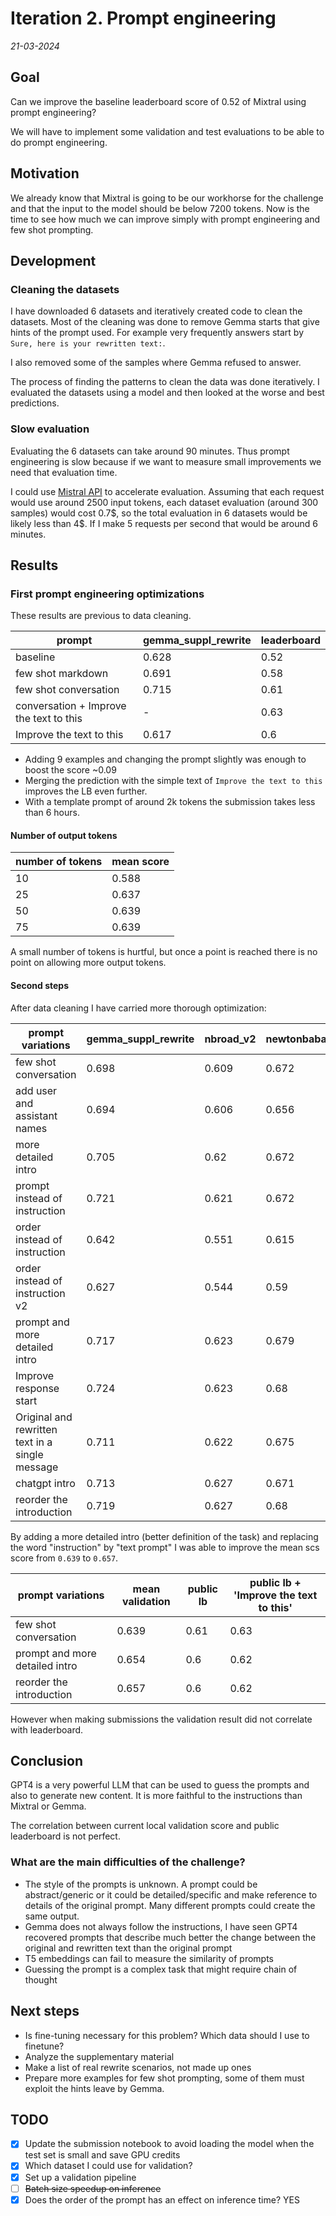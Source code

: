 # Iteration 2. Prompt engineering

_21-03-2024_

<!---
The work is done using short iterations. Each iteration needs to have a very
clear goal. This allows to gain greater knowledge of the problem on each iteration.
--->

## Goal

Can we improve the baseline leaderboard score of 0.52 of Mixtral using prompt engineering?

We will have to implement some validation and test evaluations to be able to do prompt engineering.

## Motivation

We already know that Mixtral is going to be our workhorse for the challenge and that the input to the model should be below 7200 tokens. Now is the time to see how much we can improve simply with prompt engineering and few shot prompting.

## Development

### Cleaning the datasets

I have downloaded 6 datasets and iteratively created code to clean the datasets. Most of the cleaning
was done to remove Gemma starts that give hints of the prompt used. For example very frequently
answers start by `Sure, here is your rewritten text:`.

I also removed some of the samples where Gemma refused to answer.

The process of finding the patterns to clean the data was done iteratively. I evaluated the datasets
using a model and then looked at the worse and best predictions.

### Slow evaluation

Evaluating the 6 datasets can take around 90 minutes. Thus prompt engineering is slow because
if we want to measure small improvements we need that evaluation time.

I could use [Mistral API](https://docs.mistral.ai/platform/pricing/) to accelerate evaluation. Assuming
that each request would use around 2500 input tokens, each dataset evaluation (around 300 samples) would
cost 0.7\$, so the total evaluation in 6 datasets would be likely less than 4\$. If I make 5 requests per
second that would be around 6 minutes.

## Results

### First prompt engineering optimizations

These results are previous to data cleaning.

| prompt                                  | gemma_suppl_rewrite | leaderboard |
|-----------------------------------------|---------------------|-------------|
| baseline                                | 0.628               | 0.52        |
| few shot markdown                       | 0.691               | 0.58        |
| few shot conversation                   | 0.715               | 0.61        |
| conversation + Improve the text to this | -                   | 0.63        |
| Improve the text to this                | 0.617               | 0.6         |

- Adding 9 examples and changing the prompt slightly was enough to boost the score ~0.09
- Merging the prediction with the simple text of `Improve the text to this` improves the LB even further.
- With a template prompt of around 2k tokens the submission takes less than 6 hours.

#### Number of output tokens

| number of tokens | mean score |
|------------------|------------|
| 10               | 0.588      |
| 25               | 0.637      |
| 50               | 0.639      |
| 75               | 0.639      |

A small number of tokens is hurtful, but once a point is reached there is no point on allowing more
output tokens.

#### Second steps

After data cleaning I have carried more thorough optimization:

| prompt variations                                | gemma_suppl_rewrite | nbroad_v2 | newtonbaba | dipamc77 | alexxxsem | galileo | mean  |
|--------------------------------------------------|---------------------|-----------|------------|----------|-----------|---------|-------|
| few shot conversation                            | 0.698               | 0.609     | 0.672      | 0.634    | 0.574     | 0.647   | 0.639 |
| add user and assistant names                     | 0.694               | 0.606     | 0.656      | 0.61     | 0.572     | 0.632   | 0.628 |
| more detailed intro                              | 0.705               | 0.62      | 0.672      | 0.632    | 0.569     | 0.664   | 0.644 |
| prompt instead of instruction                    | 0.721               | 0.621     | 0.672      | 0.633    | 0.572     | 0.662   | 0.647 |
| order instead of instruction                     | 0.642               | 0.551     | 0.615      | 0.635    | 0.555     | 0.597   | 0.599 |
| order instead of instruction v2                  | 0.627               | 0.544     | 0.59       | 0.612    | 0.545     | 0.584   | 0.584 |
| prompt and more detailed intro                   | 0.717               | 0.623     | 0.679      | 0.65     | 0.581     | 0.674   | 0.654 |
| Improve response start                           | 0.724               | 0.623     | 0.68       | 0.647    | 0.577     | 0.665   | 0.653 |
| Original and rewritten text in a single message  | 0.711               | 0.622     | 0.675      | 0.615    | 0.572     | 0.651   | 0.641 |
| chatgpt intro                                    | 0.713               | 0.627     | 0.671      | 0.635    | 0.579     | 0.67    | 0.649 |
| reorder the introduction                         | 0.719               | 0.627     | 0.68       | 0.65     | 0.587     | 0.676   | 0.657 |

By adding a more detailed intro (better definition of the task) and replacing the word "instruction" by
"text prompt" I was able to improve the mean scs score from `0.639` to `0.657`.

| prompt variations              | mean validation | public lb | public lb + 'Improve the text to this' |
|--------------------------------|-----------------|-----------|----------------------------------------|
| few shot conversation          | 0.639           | 0.61      | 0.63                                   |
| prompt and more detailed intro | 0.654           | 0.6       | 0.62                                   |
| reorder the introduction       | 0.657           | 0.6       | 0.62                                   |

However when making submissions the validation result did not correlate with leaderboard.

## Conclusion

GPT4 is a very powerful LLM that can be used to guess the prompts and also to generate new content.
It is more faithful to the instructions than Mixtral or Gemma.

The correlation between current local validation score and public leaderboard is not perfect.

### What are the main difficulties of the challenge?

- The style of the prompts is unknown. A prompt could be abstract/generic or it could be detailed/specific and make reference
to details of the original prompt. Many different prompts could create the same output.
- Gemma does not always follow the instructions, I have seen GPT4 recovered prompts that describe
  much better the change between the original and rewritten text than the original prompt
- T5 embeddings can fail to measure the similarity of prompts
- Guessing the prompt is a complex task that might require chain of thought

## Next steps

- Is fine-tuning necessary for this problem? Which data should I use to finetune?
- Analyze the supplementary material
- Make a list of real rewrite scenarios, not made up ones
- Prepare more examples for few shot prompting, some of them must exploit the hints leave by Gemma.

## TODO

- [x] Update the submission notebook to avoid loading the model when the test set is small and save GPU credits
- [x] Which dataset I could use for validation?
- [x] Set up a validation pipeline
- [ ] ~~Batch size speedup on inference~~
- [x] Does the order of the prompt has an effect on inference time? YES
